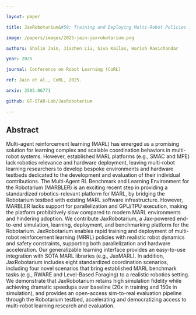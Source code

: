 ```yaml
---

layout: paper

title: JaxRobotarium&#58; Training and Deploying Multi-Robot Policies in 10 Minutes

image: /papers/images/2025-jain-jaxrobotarium.png

authors: Shalin Jain, Jiazhen Liu, Siva Kailas, Harish Ravichandar

year: 2025

journal: Conference on Robot Learning (CoRL)

ref: Jain et al., CoRL, 2025.

arxiv: 2505.06771

github: GT-STAR-Lab/JaxRobotarium

---
```


## Abstract

Multi-agent reinforcement learning (MARL) has emerged as a promising solution for learning complex and scalable coordination behaviors in multi-robot systems. However, established MARL platforms (e.g., SMAC and MPE) lack robotics relevance and hardware deployment, leaving multi-robot learning researchers to develop bespoke environments and hardware testbeds dedicated to the development and evaluation of their individual contributions. The Multi-Agent RL Benchmark and Learning Environment for the Robotarium (MARBLER) is an exciting recent step in providing a standardized robotics-relevant platform for MARL, by bridging the Robotarium testbed with existing MARL software infrastructure. However, MARBLER lacks support for parallelization and GPU/TPU execution, making the platform prohibitively slow compared to modern MARL environments and hindering adoption. We contribute JaxRobotarium, a Jax-powered end-to-end simulation, learning, deployment, and benchmarking platform for the Robotarium. JaxRobotarium enables rapid training and deployment of multi-robot reinforcement learning (MRRL) policies with realistic robot dynamics and safety constraints, supporting both parallelization and hardware acceleration. Our generalizable learning interface provides an easy-to-use integration with SOTA MARL libraries (e.g., JaxMARL). In addition, JaxRobotarium includes eight standardized coordination scenarios, including four novel scenarios that bring established MARL benchmark tasks (e.g., RWARE and Level-Based Foraging) to a realistic robotics setting. We demonstrate that JaxRobotarium retains high simulation fidelity while achieving dramatic speedups over baseline (20x in training and 150x in simulation), and provides an open-access sim-to-real evaluation pipeline through the Robotarium testbed, accelerating and democratizing access to multi-robot learning research and evaluation.